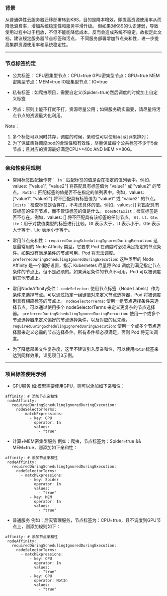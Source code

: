 ### 背景
从普通弹性云服务器迁移部署转到K8S，目的是降本增效，即提高资源使用率从而降低浪费率，增加系统稳定性和服务平滑升级。
但如果对K8S的认识薄弱，导致使用过程中过于粗放，不但不能能降低成本，反而会造成系统不稳定。故拟定此文档，建议规定服务器节点标签和污点，
不同服务部署增加节点亲和性，进一步提高集群资源使用率和系统稳定性。

------------

### 节点标签约定

- 公共标签：
  CPU密集型节点：CPU=true
  GPU密集型节点：GPU=true
  MEM密集型节点：MEM=true
  IO密集型节点：IO=true

- 私有标签：如爬虫项目，需要自定义(Spider=true)然后调度的时候加上自定义标签

- 污点：原则上能不打就不打，资源尽量公用；如果服务确实需要，请尽量将污点节点的资源最大化利用。

Note：
1. 多个标签可以同时共存，调度的时候，亲和性可以使用`与|或|非`来排列；
2. 为了保证集群调度pod的合理性和有效性，尽量保证每个公共标签不少于5台节点；且对应的资源最好满足CPU>=40c AND MEM >=80G。


 ------------
### 亲和性使用规则

- 常用标签匹配操作符：
  `In`：匹配标签的值是否在指定的值列表中。例如，values: ["value1", "value2"] 将匹配具有标签值为 "value1" 或 "value2" 的节点。
  `NotIn`：匹配标签的值是否不在指定的值列表中。例如，values: ["value1", "value2"] 将不匹配具有标签值为 "value1" 或 "value2" 的节点。
  `Exists`：检查标签是否存在，不考虑具体的值。例如，values: [] 将匹配具有该标签的任何节点，而不管该标签的值是什么。
  `DoesNotExist`：检查标签是否不存在。例如，values: [] 将不匹配具有该标签的任何节点。
  `Gt、Lt、Gte、Lte`：用于对数值类型的标签进行比较。Gt 表示大于，Lt 表示小于，Gte 表示大于等于，Lte 表示小于等于。

- 常用节点亲和性：
  `requiredDuringSchedulingIgnoredDuringExecution`: 这是最常用的 Node Affinity 类型，它要求 Pod 在调度时必须满足指定的节点条件。如果没有满足条件的节点可用，Pod 将无法调度。
  `preferredDuringSchedulingIgnoredDuringExecution`: 这种类型的 Node Affinity 是一个偏好设置，指示 Kubernetes 尽量将 Pod 调度到满足指定节点条件的节点上，但不是必须的。如果满足条件的节点不可用，Pod 可以被调度到其他节点上。

- 常用NodeAffinity条件：
  `nodeSelector`: 使用节点标签（Node Labels）作为条件来选择节点。可以通过指定一组键值对来定义节点选择器，Pod 将被调度到具有相应标签的节点上。
  `nodeSelectorTerms`: 使用一组节点选择条件来选择节点。可以通过使用多个 nodeSelectorTerms 来定义更复杂的节点选择器。
  `preferredDuringSchedulingIgnoredDuringExecution`: 使用一个或多个节点选择器来定义偏好的节点选择条件，以及对应的优先级。
  `requiredDuringSchedulingIgnoredDuringExecution`: 使用一个或多个节点选择器来定义必需的节点选择条件。所有条件都必须满足，否则 Pod 将无法调度。

- 为了降低部署文件复杂度，这里不建议引入反亲和性，可以使用`NotIn`标签来达到同样效果，详见项目3示例。

 ------------
### 项目标签使用示例
- GPU服务
  如:模型需要使用GPU，则可以添加如下亲和性：
 ```
 affinity: # 添加节点亲和性
  nodeAffinity:
    requiredDuringSchedulingIgnoredDuringExecution:
      nodeSelectorTerms:
        - matchExpressions:
            - key: GPU
              operator: In
              values:
                - "true"
```

- 计算+MEM密集型服务
  例如：爬虫，节点标签为：Spider=true && MEM=true，则添加如下亲和性：
 ```
 affinity: # 添加节点亲和性
  nodeAffinity:
    requiredDuringSchedulingIgnoredDuringExecution:
      nodeSelectorTerms:
        - matchExpressions:
            - key: Spider
              operator: In
              values:
                - "true"
            - key: MEM
              operator: In
              values:
                - "true"
```

- 普通服务
  例如：后天管理服务，节点标签为：CPU=true，且不调度到GPU节点上，则添加规则如下：
 ```
 affinity: # 添加节点亲和性
  nodeAffinity:
    requiredDuringSchedulingIgnoredDuringExecution:
      nodeSelectorTerms:
        - matchExpressions:
            - key: CPU
              operator: In
              values:
                - "true"
            - key: GPU
              operator: NotIn
              values:
                - "true"
```


